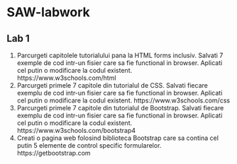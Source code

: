 # SAW-labwork


## Lab 1
<ol>
<li>
Parcurgeti capitolele tutorialului pana la HTML forms inclusiv.
Salvati 7 exemple de cod intr-un fisier care sa fie functional in browser.
Aplicati cel putin o modificare la codul existent.
https://www.w3schools.com/html
</li>
<li>
Parcurgeti primele 7 capitole din tutorialul de CSS. Salvati fiecare exemplu de cod intr-un fisier care sa fie functional in browser.
Aplicati cel putin o modificare la codul existent.
https://www.w3schools.com/css
</li>
<li>
Parcurgeti primele 7 capitole din tutorialul de Bootstrap. Salvati fiecare exemplu de cod intr-un fisier care sa fie functional in browser.
Aplicati cel putin o modificare la codul existent.
https://www.w3schools.com/bootstrap4
</li>
<li>
Creati o pagina web folosind biblioteca Bootstrap care sa contina cel putin 5 elemente de control specific formularelor. https://getbootstrap.com
</li>
<ol>